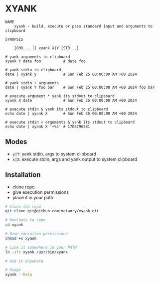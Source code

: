 XYANK
=====

```
NAME
	xyank - build, execute or pass standard input and arguments to clipboard

SYNOPSIS

	[CMD... |] xyank X|Y [STR...]

# yank arguments to clipboard
xyank Y date foo          # date foo

# yank stdin to clipboard
date | xyank y            # Sun Feb 25 00:00:00 AM +00 2024

# yank stdin + arguments
date | xyank Y foo bar    # Sun Feb 25 00:00:00 AM +00 2024 foo bar

# execute argument * yank its stdout to clipboard
xyank X date              # Sun Feb 25 00:00:00 AM +00 2024

# execute stdin & yank its stdout to clipboard
echo date | xyank X       # Sun Feb 25 00:00:00 AM +00 2024

# execute stdin + arguments & yank its stdout to clipboard
echo date | xyank X '+%s' # 1708796381
```

Modes
-----
- `y|Y`: yank stdin, args to system clipboard
- `x|X`: execute stdin, args and yank output to system clipboard

Installation
------------

- clone repo
- give execution permissions
- place it in your path

```bash
# Clone the repo
git clone git@github.com:metaory/xyank.git

# Navigate to repo
cd xyank

# Give execution permissions
chmod +x xyank

# Link it somewhere in your PATH
ln -sfv xyank /usr/bin/xyank

# Use it anywhere

# Usage
xyank --help
```

